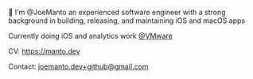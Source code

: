 👋 I'm @JoeManto an experienced software engineer with a strong background in building, releasing, and maintaining iOS and macOS apps

Currently doing iOS and analytics work [@VMware](https://www.vmware.com/)

CV: https://manto.dev

Contact: joemanto.dev+github@gmail.com

<!---
JoeManto/JoeManto is a ✨ special ✨ repository because its `README.md` (this file) appears on your GitHub profile.
You can click the Preview link to take a look at your changes.
--->
